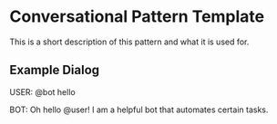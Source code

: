 # Conversational Pattern Template

This is a short description of this pattern and what it is used for.

## Example Dialog

USER: @bot hello

BOT: Oh hello @user! I am a helpful bot that automates certain tasks.
